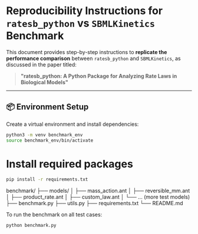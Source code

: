 # Reproducibility Instructions for `ratesb_python` vs `SBMLKinetics` Benchmark

This document provides step-by-step instructions to **replicate the performance comparison** between `ratesb_python` and `SBMLKinetics`, as discussed in the paper titled:

> **"ratesb_python: A Python Package for Analyzing Rate Laws in Biological Models"**

---

## 📦 Environment Setup

Create a virtual environment and install dependencies:

```bash
python3 -m venv benchmark_env
source benchmark_env/bin/activate
```

# Install required packages
```bash
pip install -r requirements.txt
```

benchmark/
├── models/
│   ├── mass_action.ant
│   ├── reversible_mm.ant
│   ├── product_rate.ant
│   ├── custom_law.ant
│   └── ... (more test models)
├── benchmark.py
├── utils.py
├── requirements.txt
└── README.md

To run the benchmark on all test cases:
```bash
python benchmark.py
```
